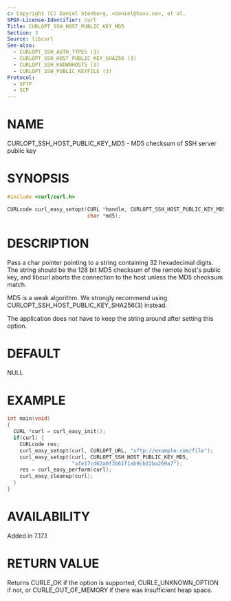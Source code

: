 ```yaml
---
c: Copyright (C) Daniel Stenberg, <daniel@haxx.se>, et al.
SPDX-License-Identifier: curl
Title: CURLOPT_SSH_HOST_PUBLIC_KEY_MD5
Section: 3
Source: libcurl
See-also:
  - CURLOPT_SSH_AUTH_TYPES (3)
  - CURLOPT_SSH_HOST_PUBLIC_KEY_SHA256 (3)
  - CURLOPT_SSH_KNOWNHOSTS (3)
  - CURLOPT_SSH_PUBLIC_KEYFILE (3)
Protocol:
  - SFTP
  - SCP
---
```


# NAME

CURLOPT_SSH_HOST_PUBLIC_KEY_MD5 - MD5 checksum of SSH server public key

# SYNOPSIS

~~~c
#include <curl/curl.h>

CURLcode curl_easy_setopt(CURL *handle, CURLOPT_SSH_HOST_PUBLIC_KEY_MD5,
                          char *md5);
~~~

# DESCRIPTION

Pass a char pointer pointing to a string containing 32 hexadecimal digits. The
string should be the 128 bit MD5 checksum of the remote host's public key, and
libcurl aborts the connection to the host unless the MD5 checksum match.

MD5 is a weak algorithm. We strongly recommend using
CURLOPT_SSH_HOST_PUBLIC_KEY_SHA256(3) instead.

The application does not have to keep the string around after setting this
option.

# DEFAULT

NULL

# EXAMPLE

~~~c
int main(void)
{
  CURL *curl = curl_easy_init();
  if(curl) {
    CURLcode res;
    curl_easy_setopt(curl, CURLOPT_URL, "sftp://example.com/file");
    curl_easy_setopt(curl, CURLOPT_SSH_HOST_PUBLIC_KEY_MD5,
                     "afe17cd62a0f3b61f1ab9cb22ba269a7");
    res = curl_easy_perform(curl);
    curl_easy_cleanup(curl);
  }
}
~~~

# AVAILABILITY

Added in 7.17.1

# RETURN VALUE

Returns CURLE_OK if the option is supported, CURLE_UNKNOWN_OPTION if not, or
CURLE_OUT_OF_MEMORY if there was insufficient heap space.

